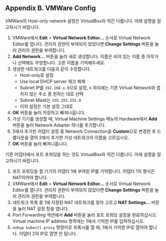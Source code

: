 ## Appendix B. VMWare Config

VMWare의 Host-only network 설정은 VirtualBox와 약간 다릅니다. 아래 설명을 참고하시기 바랍니다.

1. VMWare에서 **Edit** > **Virtual Network Editor...** 순서로 Virtual Network Editor를 엽니다. 관리자 권한이 부여되지 않았다면 **Change Settings** 버튼을 눌러 관리자 권한을 부여합니다.
2. **Add Network...** 버튼을 눌러 새로 생성합니다. 이름은 비어 있는 이름 중 아무거나 선택해도 무방합니다. 고른 이름을 기억해두세요.
3. 생성한 네트워크를 다음과 같이 수정합니다.
   - Host-only로 설정
   - Use local DHCP server 체크 해제
   - Subnet IP를 `192.168.x.0`으로 설정, x 자리에는 기존 Virtual Network와 겹치지 않는 주소 중 원하는 대로 선택
   - Subnet Mask는 `255.255.255.0`
   - 이외 설정은 기본 설정 그대로
4. **OK** 버튼을 눌러 저장하고 빠져나옵니다.
5. 가상 기기를 생성할 때, Virtual Machine Settings 메뉴의 Hardware에서 **Add** 버튼을 눌러 Network Adapter 하나를 추가합니다.
6. 5에서 추가한 어댑터 설정 중 Network Connection을 **Custom**으로 변경한 후 드롭다운을 열어 2에서 추가한 가상 네트워크의 이름을 고르십시오.
7. **OK** 버튼을 눌러 빠져나옵니다.

기존 어댑터에서 포트 포워딩을 하는 것도 VirtualBox와 약간 다릅니다. 아래 설명을 참고하시기 바랍니다.

1. 포트 포워딩을 할 기기의 어댑터 1에 부여된 IP를 기억합니다. 어댑터 1의 형식은 NAT이어야 합니다.
2. VMWare에서 **Edit** > **Virtual Network Editor...** 순서로 Virtual Network Editor를 엽니다. 관리자 권한이 부여되지 않았다면 **Change Settings** 버튼을 눌러 관리자 권한을 부여합니다.
3. 네트워크 목록 중 1에 지정된 NAT 네트워크를 찾아 고르고 **NAT Settings...** 버튼을 눌러 NAT 설정 창을 엽니다.
4. Port Forwarding 섹션에서 **Add** 버튼을 눌러 포트 포워딩 설정을 완료하십시오. Virtual machine IP address 항목에는 1에서 기억한 IP를 입력하십시오.
5. `nohup kubectl proxy` 명령어로 프록시를 열 때, 1에서 기억한 IP로 열어야 합니다. 어댑터 2의 IP로 열면 안 됩니다.
